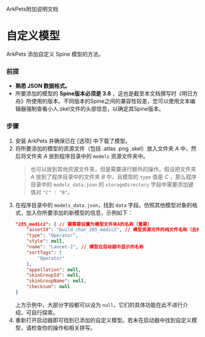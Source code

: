ArkPets附加说明文档
# 自定义模型

ArkPets 添加自定义 Spine 模型的方法。

### 前提
- **熟悉 JSON 数据格式。**
- 所要添加的模型的 **Spine版本必须是 3.8** ，这也是截至本文档撰写时《明日方舟》所使用的版本。不同版本的Spine之间的兼容性较差，您可以使用文本编辑器强制查看小人.skel文件的头部信息，以确定其Spine版本。

### 步骤
1. 安装 ArkPets 并确保已在 [选项] 中下载了模型。
2. 将所要添加的模型的资源文件（包括 .atlas .png .skel）放入文件夹 _A_ 中，然后将文件夹 _A_ 放到程序目录中的 `models` 资源文件夹中。
    > 也可以放到其他资源文件夹，但是需要进行额外的操作。假设把文件夹 _A_ 放到了程序目录中的文件夹 _B_ 中，且模型的 `type` 值是 _C_ ，那么程序目录中的 `models_data.json` 的 `storageDirectory` 字段中需要添加键值对 `"C" : "B"`。
3. 在程序目录中的 `models_data.json`，找到 `data` 字段。仿照其他模型对象的格式，加入你所要添加的新模型的信息，示例如下：
   ```json
   "285_medic2": { // 键需要设置为模型文件夹A的名称（重要）
       "assetId": "build_char_285_medic2", // 模型资源文件的纯文件名称（去掉扩展名）
       "type": "Operator",
       "style": null,
       "name": "Lancet-2", // 模型在启动器中显示的名称
       "sortTags": [
           "Operator"
       ],
       "appellation": null,
       "skinGroupId": null,
       "skinGroupName": null,
       "checksum": null
   }
   ```
   上方示例中，大部分字段都可以设为 `null`，它们的具体功能在此不进行介绍，可自行探索。
4. 重新打开启动器即可找到已添加的自定义模型。若未在启动器中找到自定义模型，请检查你的操作和相关拼写。
